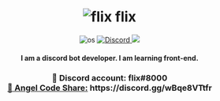 <div align="center">
  <h1><img src="https://cdn.discordapp.com/avatars/983759601268826193/a_f8cf9d47f2606d9fd60cfbc812e9f3fa.gif?size=32" alt="flix" /> flix</h1>
  
  <img alt="os" src="https://img.shields.io/badge/os-Arch Linux-blueviolet" />
  <a href="https://discord.gg/wBqe8VTtfr"><img alt="Discord" src="https://img.shields.io/badge/flix%238000-7289DA?style=flat&logo=discord&logoColor=white"/>
  </a>
  <img src="https://komarev.com/ghpvc/?username=flixthe"/>
<h4>I am a discord bot developer. I am learning front-end.</b></h4>
<h3>
  📌 Discord account: flix#8000 <br />
  <a href="https://discord.gg/wBqe8VTtfr">📌 Angel Code Share:</a> https://discord.gg/wBqe8VTtfr
  </h3>
